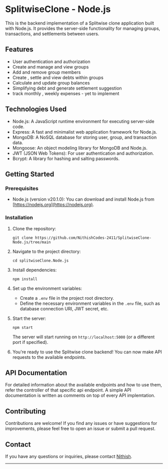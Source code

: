 

# SplitwiseClone - Node.js

This is the backend implementation of a Splitwise clone application built with Node.js. It provides the server-side functionality for managing groups, transactions, and settlements between users.

## Features

- User authentication and authorization
- Create and manage and view groups
- Add and remove group members 
- Create , settle and view debts within groups
- Calculate and update group balances
- Simplifying debt and generate settlement suggestion
- track monthly , weekly  expenses - yet to implement

## Technologies Used

- Node.js: A JavaScript runtime environment for executing server-side code.
- Express: A fast and minimalist web application framework for Node.js.
- MongoDB: A NoSQL database for storing user, group, and transaction data.
- Mongoose: An object modeling library for MongoDB and Node.js.
- JWT (JSON Web Tokens): For user authentication and authorization.
- Bcrypt: A library for hashing and salting passwords.

## Getting Started

### Prerequisites

- Node.js (version v20.1.0): You can download and install Node.js from [https://nodejs.org](https://nodejs.org).

### Installation

1. Clone the repository:

   ```shell
   git clone https://github.com/NithishCodes-2411/SplitwiseClone-Node.js/tree/main
   ```

2. Navigate to the project directory:

   ```shell
   cd splitwiseClone.Node.js
   ```

3. Install dependencies:

   ```shell
   npm install
   ```

4. Set up the environment variables:
   - Create a `.env` file in the project root directory.
   - Define the necessary environment variables in the `.env` file, such as database connection URI, JWT secret, etc.

5. Start the server:

   ```shell
   npm start
   ```

   The server will start running on `http://localhost:5000` (or a different port if specified).

6. You're ready to use the Splitwise clone backend! You can now make API requests to the available endpoints.

## API Documentation

For detailed information about the available endpoints and how to use them, refer the controller of that specific api endpoint. A simple API documentation is written as comments on top of every API implemtation.

## Contributing

Contributions are welcome! If you find any issues or have suggestions for improvements, please feel free to open an issue or submit a pull request.

## Contact

If you have any questions or inquiries, please contact [Nithish](mailto:nituu2411@gmail.com).

---


